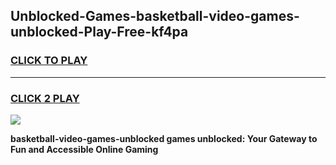 
## Unblocked-Games-basketball-video-games-unblocked-Play-Free-kf4pa
<h3>
<a href="https://premium76.site?title=basketball-video-games-unblocked&ref=17A">CLICK TO PLAY</a></h3>
<hr>

<h3>
<a href="https://premium76.site?title=basketball-video-games-unblocked&ref=17A">CLICK 2 PLAY</a>
  
</h3>

<a href="https://premium76.site?title=basketball-video-games-unblocked&ref=17A"><img src="https://clearcache.store/games.png"></a>


**basketball-video-games-unblocked games unblocked: Your Gateway to Fun and Accessible Online Gaming**
